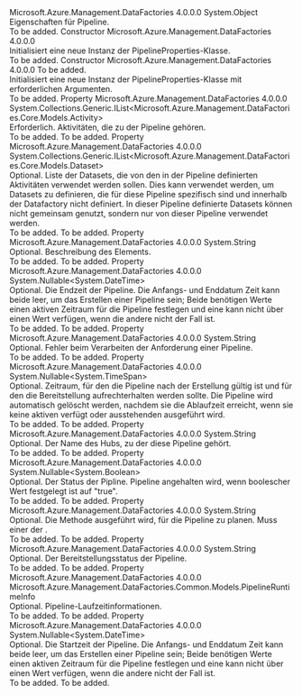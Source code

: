 <Type Name="PipelineProperties" FullName="Microsoft.Azure.Management.DataFactories.Core.Models.PipelineProperties">
  <TypeSignature Language="C#" Value="public class PipelineProperties" />
  <TypeSignature Language="ILAsm" Value=".class public auto ansi beforefieldinit PipelineProperties extends System.Object" />
  <TypeSignature Language="DocId" Value="T:Microsoft.Azure.Management.DataFactories.Core.Models.PipelineProperties" />
  <TypeSignature Language="VB.NET" Value="Public Class PipelineProperties" />
  <TypeSignature Language="F#" Value="type PipelineProperties = class" />
  <AssemblyInfo>
    <AssemblyName>Microsoft.Azure.Management.DataFactories</AssemblyName>
    <AssemblyVersion>4.0.0.0</AssemblyVersion>
  </AssemblyInfo>
  <Base>
    <BaseTypeName>System.Object</BaseTypeName>
  </Base>
  <Interfaces />
  <Docs>
    <summary>
            Eigenschaften für Pipeline.
            </summary>
    <remarks>To be added.</remarks>
  </Docs>
  <Members>
    <Member MemberName=".ctor">
      <MemberSignature Language="C#" Value="public PipelineProperties ();" />
      <MemberSignature Language="ILAsm" Value=".method public hidebysig specialname rtspecialname instance void .ctor() cil managed" />
      <MemberSignature Language="DocId" Value="M:Microsoft.Azure.Management.DataFactories.Core.Models.PipelineProperties.#ctor" />
      <MemberSignature Language="VB.NET" Value="Public Sub New ()" />
      <MemberType>Constructor</MemberType>
      <AssemblyInfo>
        <AssemblyName>Microsoft.Azure.Management.DataFactories</AssemblyName>
        <AssemblyVersion>4.0.0.0</AssemblyVersion>
      </AssemblyInfo>
      <Parameters />
      <Docs>
        <summary>
            Initialisiert eine neue Instanz der PipelineProperties-Klasse.
            </summary>
        <remarks>To be added.</remarks>
      </Docs>
    </Member>
    <Member MemberName=".ctor">
      <MemberSignature Language="C#" Value="public PipelineProperties (System.Collections.Generic.IList&lt;Microsoft.Azure.Management.DataFactories.Core.Models.Activity&gt; activities);" />
      <MemberSignature Language="ILAsm" Value=".method public hidebysig specialname rtspecialname instance void .ctor(class System.Collections.Generic.IList`1&lt;class Microsoft.Azure.Management.DataFactories.Core.Models.Activity&gt; activities) cil managed" />
      <MemberSignature Language="DocId" Value="M:Microsoft.Azure.Management.DataFactories.Core.Models.PipelineProperties.#ctor(System.Collections.Generic.IList{Microsoft.Azure.Management.DataFactories.Core.Models.Activity})" />
      <MemberSignature Language="VB.NET" Value="Public Sub New (activities As IList(Of Activity))" />
      <MemberSignature Language="F#" Value="new Microsoft.Azure.Management.DataFactories.Core.Models.PipelineProperties : System.Collections.Generic.IList&lt;Microsoft.Azure.Management.DataFactories.Core.Models.Activity&gt; -&gt; Microsoft.Azure.Management.DataFactories.Core.Models.PipelineProperties" Usage="new Microsoft.Azure.Management.DataFactories.Core.Models.PipelineProperties activities" />
      <MemberType>Constructor</MemberType>
      <AssemblyInfo>
        <AssemblyName>Microsoft.Azure.Management.DataFactories</AssemblyName>
        <AssemblyVersion>4.0.0.0</AssemblyVersion>
      </AssemblyInfo>
      <Parameters>
        <Parameter Name="activities" Type="System.Collections.Generic.IList&lt;Microsoft.Azure.Management.DataFactories.Core.Models.Activity&gt;" />
      </Parameters>
      <Docs>
        <param name="activities">To be added.</param>
        <summary>
            Initialisiert eine neue Instanz der PipelineProperties-Klasse mit erforderlichen Argumenten.
            </summary>
        <remarks>To be added.</remarks>
      </Docs>
    </Member>
    <Member MemberName="Activities">
      <MemberSignature Language="C#" Value="public System.Collections.Generic.IList&lt;Microsoft.Azure.Management.DataFactories.Core.Models.Activity&gt; Activities { get; set; }" />
      <MemberSignature Language="ILAsm" Value=".property instance class System.Collections.Generic.IList`1&lt;class Microsoft.Azure.Management.DataFactories.Core.Models.Activity&gt; Activities" />
      <MemberSignature Language="DocId" Value="P:Microsoft.Azure.Management.DataFactories.Core.Models.PipelineProperties.Activities" />
      <MemberSignature Language="VB.NET" Value="Public Property Activities As IList(Of Activity)" />
      <MemberSignature Language="F#" Value="member this.Activities : System.Collections.Generic.IList&lt;Microsoft.Azure.Management.DataFactories.Core.Models.Activity&gt; with get, set" Usage="Microsoft.Azure.Management.DataFactories.Core.Models.PipelineProperties.Activities" />
      <MemberType>Property</MemberType>
      <AssemblyInfo>
        <AssemblyName>Microsoft.Azure.Management.DataFactories</AssemblyName>
        <AssemblyVersion>4.0.0.0</AssemblyVersion>
      </AssemblyInfo>
      <ReturnValue>
        <ReturnType>System.Collections.Generic.IList&lt;Microsoft.Azure.Management.DataFactories.Core.Models.Activity&gt;</ReturnType>
      </ReturnValue>
      <Docs>
        <summary>
            Erforderlich. Aktivitäten, die zu der Pipeline gehören.
            </summary>
        <value>To be added.</value>
        <remarks>To be added.</remarks>
      </Docs>
    </Member>
    <Member MemberName="Datasets">
      <MemberSignature Language="C#" Value="public System.Collections.Generic.IList&lt;Microsoft.Azure.Management.DataFactories.Core.Models.Dataset&gt; Datasets { get; set; }" />
      <MemberSignature Language="ILAsm" Value=".property instance class System.Collections.Generic.IList`1&lt;class Microsoft.Azure.Management.DataFactories.Core.Models.Dataset&gt; Datasets" />
      <MemberSignature Language="DocId" Value="P:Microsoft.Azure.Management.DataFactories.Core.Models.PipelineProperties.Datasets" />
      <MemberSignature Language="VB.NET" Value="Public Property Datasets As IList(Of Dataset)" />
      <MemberSignature Language="F#" Value="member this.Datasets : System.Collections.Generic.IList&lt;Microsoft.Azure.Management.DataFactories.Core.Models.Dataset&gt; with get, set" Usage="Microsoft.Azure.Management.DataFactories.Core.Models.PipelineProperties.Datasets" />
      <MemberType>Property</MemberType>
      <AssemblyInfo>
        <AssemblyName>Microsoft.Azure.Management.DataFactories</AssemblyName>
        <AssemblyVersion>4.0.0.0</AssemblyVersion>
      </AssemblyInfo>
      <ReturnValue>
        <ReturnType>System.Collections.Generic.IList&lt;Microsoft.Azure.Management.DataFactories.Core.Models.Dataset&gt;</ReturnType>
      </ReturnValue>
      <Docs>
        <summary>
            Optional. Liste der Datasets, die von den in der Pipeline definierten Aktivitäten verwendet werden sollen. Dies kann verwendet werden, um Datasets zu definieren, die für diese Pipeline spezifisch sind und innerhalb der Datafactory nicht definiert. In dieser Pipeline definierte Datasets können nicht gemeinsam genutzt, sondern nur von dieser Pipeline verwendet werden.
            </summary>
        <value>To be added.</value>
        <remarks>To be added.</remarks>
      </Docs>
    </Member>
    <Member MemberName="Description">
      <MemberSignature Language="C#" Value="public string Description { get; set; }" />
      <MemberSignature Language="ILAsm" Value=".property instance string Description" />
      <MemberSignature Language="DocId" Value="P:Microsoft.Azure.Management.DataFactories.Core.Models.PipelineProperties.Description" />
      <MemberSignature Language="VB.NET" Value="Public Property Description As String" />
      <MemberSignature Language="F#" Value="member this.Description : string with get, set" Usage="Microsoft.Azure.Management.DataFactories.Core.Models.PipelineProperties.Description" />
      <MemberType>Property</MemberType>
      <AssemblyInfo>
        <AssemblyName>Microsoft.Azure.Management.DataFactories</AssemblyName>
        <AssemblyVersion>4.0.0.0</AssemblyVersion>
      </AssemblyInfo>
      <ReturnValue>
        <ReturnType>System.String</ReturnType>
      </ReturnValue>
      <Docs>
        <summary>
            Optional. Beschreibung des Elements.
            </summary>
        <value>To be added.</value>
        <remarks>To be added.</remarks>
      </Docs>
    </Member>
    <Member MemberName="End">
      <MemberSignature Language="C#" Value="public Nullable&lt;DateTime&gt; End { get; set; }" />
      <MemberSignature Language="ILAsm" Value=".property instance valuetype System.Nullable`1&lt;valuetype System.DateTime&gt; End" />
      <MemberSignature Language="DocId" Value="P:Microsoft.Azure.Management.DataFactories.Core.Models.PipelineProperties.End" />
      <MemberSignature Language="VB.NET" Value="Public Property End As Nullable(Of DateTime)" />
      <MemberSignature Language="F#" Value="member this.End : Nullable&lt;DateTime&gt; with get, set" Usage="Microsoft.Azure.Management.DataFactories.Core.Models.PipelineProperties.End" />
      <MemberType>Property</MemberType>
      <AssemblyInfo>
        <AssemblyName>Microsoft.Azure.Management.DataFactories</AssemblyName>
        <AssemblyVersion>4.0.0.0</AssemblyVersion>
      </AssemblyInfo>
      <ReturnValue>
        <ReturnType>System.Nullable&lt;System.DateTime&gt;</ReturnType>
      </ReturnValue>
      <Docs>
        <summary>
            Optional. Die Endzeit der Pipeline. Die Anfangs- und Enddatum Zeit kann beide leer, um das Erstellen einer Pipeline sein; Beide benötigen Werte einen aktiven Zeitraum für die Pipeline festlegen und eine kann nicht über einen Wert verfügen, wenn die andere nicht der Fall ist.
            </summary>
        <value>To be added.</value>
        <remarks>To be added.</remarks>
      </Docs>
    </Member>
    <Member MemberName="ErrorMessage">
      <MemberSignature Language="C#" Value="public string ErrorMessage { get; set; }" />
      <MemberSignature Language="ILAsm" Value=".property instance string ErrorMessage" />
      <MemberSignature Language="DocId" Value="P:Microsoft.Azure.Management.DataFactories.Core.Models.PipelineProperties.ErrorMessage" />
      <MemberSignature Language="VB.NET" Value="Public Property ErrorMessage As String" />
      <MemberSignature Language="F#" Value="member this.ErrorMessage : string with get, set" Usage="Microsoft.Azure.Management.DataFactories.Core.Models.PipelineProperties.ErrorMessage" />
      <MemberType>Property</MemberType>
      <AssemblyInfo>
        <AssemblyName>Microsoft.Azure.Management.DataFactories</AssemblyName>
        <AssemblyVersion>4.0.0.0</AssemblyVersion>
      </AssemblyInfo>
      <ReturnValue>
        <ReturnType>System.String</ReturnType>
      </ReturnValue>
      <Docs>
        <summary>
            Optional. Fehler beim Verarbeiten der Anforderung einer Pipeline.
            </summary>
        <value>To be added.</value>
        <remarks>To be added.</remarks>
      </Docs>
    </Member>
    <Member MemberName="ExpirationTime">
      <MemberSignature Language="C#" Value="public Nullable&lt;TimeSpan&gt; ExpirationTime { get; set; }" />
      <MemberSignature Language="ILAsm" Value=".property instance valuetype System.Nullable`1&lt;valuetype System.TimeSpan&gt; ExpirationTime" />
      <MemberSignature Language="DocId" Value="P:Microsoft.Azure.Management.DataFactories.Core.Models.PipelineProperties.ExpirationTime" />
      <MemberSignature Language="VB.NET" Value="Public Property ExpirationTime As Nullable(Of TimeSpan)" />
      <MemberSignature Language="F#" Value="member this.ExpirationTime : Nullable&lt;TimeSpan&gt; with get, set" Usage="Microsoft.Azure.Management.DataFactories.Core.Models.PipelineProperties.ExpirationTime" />
      <MemberType>Property</MemberType>
      <AssemblyInfo>
        <AssemblyName>Microsoft.Azure.Management.DataFactories</AssemblyName>
        <AssemblyVersion>4.0.0.0</AssemblyVersion>
      </AssemblyInfo>
      <ReturnValue>
        <ReturnType>System.Nullable&lt;System.TimeSpan&gt;</ReturnType>
      </ReturnValue>
      <Docs>
        <summary>
            Optional. Zeitraum, für den die Pipeline nach der Erstellung gültig ist und für den die Bereitstellung aufrechterhalten werden sollte. Die Pipeline wird automatisch gelöscht werden, nachdem sie die Ablaufzeit erreicht, wenn sie keine aktiven verfügt oder ausstehenden ausgeführt wird.
            </summary>
        <value>To be added.</value>
        <remarks>To be added.</remarks>
      </Docs>
    </Member>
    <Member MemberName="HubName">
      <MemberSignature Language="C#" Value="public string HubName { get; set; }" />
      <MemberSignature Language="ILAsm" Value=".property instance string HubName" />
      <MemberSignature Language="DocId" Value="P:Microsoft.Azure.Management.DataFactories.Core.Models.PipelineProperties.HubName" />
      <MemberSignature Language="VB.NET" Value="Public Property HubName As String" />
      <MemberSignature Language="F#" Value="member this.HubName : string with get, set" Usage="Microsoft.Azure.Management.DataFactories.Core.Models.PipelineProperties.HubName" />
      <MemberType>Property</MemberType>
      <AssemblyInfo>
        <AssemblyName>Microsoft.Azure.Management.DataFactories</AssemblyName>
        <AssemblyVersion>4.0.0.0</AssemblyVersion>
      </AssemblyInfo>
      <ReturnValue>
        <ReturnType>System.String</ReturnType>
      </ReturnValue>
      <Docs>
        <summary>
            Optional. Der Name des Hubs, zu der diese Pipeline gehört.
            </summary>
        <value>To be added.</value>
        <remarks>To be added.</remarks>
      </Docs>
    </Member>
    <Member MemberName="IsPaused">
      <MemberSignature Language="C#" Value="public Nullable&lt;bool&gt; IsPaused { get; set; }" />
      <MemberSignature Language="ILAsm" Value=".property instance valuetype System.Nullable`1&lt;bool&gt; IsPaused" />
      <MemberSignature Language="DocId" Value="P:Microsoft.Azure.Management.DataFactories.Core.Models.PipelineProperties.IsPaused" />
      <MemberSignature Language="VB.NET" Value="Public Property IsPaused As Nullable(Of Boolean)" />
      <MemberSignature Language="F#" Value="member this.IsPaused : Nullable&lt;bool&gt; with get, set" Usage="Microsoft.Azure.Management.DataFactories.Core.Models.PipelineProperties.IsPaused" />
      <MemberType>Property</MemberType>
      <AssemblyInfo>
        <AssemblyName>Microsoft.Azure.Management.DataFactories</AssemblyName>
        <AssemblyVersion>4.0.0.0</AssemblyVersion>
      </AssemblyInfo>
      <ReturnValue>
        <ReturnType>System.Nullable&lt;System.Boolean&gt;</ReturnType>
      </ReturnValue>
      <Docs>
        <summary>
            Optional. Der Status der Pipline. Pipeline angehalten wird, wenn boolescher Wert festgelegt ist auf "true".
            </summary>
        <value>To be added.</value>
        <remarks>To be added.</remarks>
      </Docs>
    </Member>
    <Member MemberName="PipelineMode">
      <MemberSignature Language="C#" Value="public string PipelineMode { get; set; }" />
      <MemberSignature Language="ILAsm" Value=".property instance string PipelineMode" />
      <MemberSignature Language="DocId" Value="P:Microsoft.Azure.Management.DataFactories.Core.Models.PipelineProperties.PipelineMode" />
      <MemberSignature Language="VB.NET" Value="Public Property PipelineMode As String" />
      <MemberSignature Language="F#" Value="member this.PipelineMode : string with get, set" Usage="Microsoft.Azure.Management.DataFactories.Core.Models.PipelineProperties.PipelineMode" />
      <MemberType>Property</MemberType>
      <AssemblyInfo>
        <AssemblyName>Microsoft.Azure.Management.DataFactories</AssemblyName>
        <AssemblyVersion>4.0.0.0</AssemblyVersion>
      </AssemblyInfo>
      <ReturnValue>
        <ReturnType>System.String</ReturnType>
      </ReturnValue>
      <Docs>
        <summary>
            Optional. Die Methode ausgeführt wird, für die Pipeline zu planen. Muss einer der <see cref="T:Microsoft.Azure.Management.DataFactories.Models.PipelineMode" />.
            </summary>
        <value>To be added.</value>
        <remarks>To be added.</remarks>
      </Docs>
    </Member>
    <Member MemberName="ProvisioningState">
      <MemberSignature Language="C#" Value="public string ProvisioningState { get; set; }" />
      <MemberSignature Language="ILAsm" Value=".property instance string ProvisioningState" />
      <MemberSignature Language="DocId" Value="P:Microsoft.Azure.Management.DataFactories.Core.Models.PipelineProperties.ProvisioningState" />
      <MemberSignature Language="VB.NET" Value="Public Property ProvisioningState As String" />
      <MemberSignature Language="F#" Value="member this.ProvisioningState : string with get, set" Usage="Microsoft.Azure.Management.DataFactories.Core.Models.PipelineProperties.ProvisioningState" />
      <MemberType>Property</MemberType>
      <AssemblyInfo>
        <AssemblyName>Microsoft.Azure.Management.DataFactories</AssemblyName>
        <AssemblyVersion>4.0.0.0</AssemblyVersion>
      </AssemblyInfo>
      <ReturnValue>
        <ReturnType>System.String</ReturnType>
      </ReturnValue>
      <Docs>
        <summary>
            Optional. Der Bereitstellungsstatus der Pipeline.
            </summary>
        <value>To be added.</value>
        <remarks>To be added.</remarks>
      </Docs>
    </Member>
    <Member MemberName="RuntimeInfo">
      <MemberSignature Language="C#" Value="public Microsoft.Azure.Management.DataFactories.Common.Models.PipelineRuntimeInfo RuntimeInfo { get; set; }" />
      <MemberSignature Language="ILAsm" Value=".property instance class Microsoft.Azure.Management.DataFactories.Common.Models.PipelineRuntimeInfo RuntimeInfo" />
      <MemberSignature Language="DocId" Value="P:Microsoft.Azure.Management.DataFactories.Core.Models.PipelineProperties.RuntimeInfo" />
      <MemberSignature Language="VB.NET" Value="Public Property RuntimeInfo As PipelineRuntimeInfo" />
      <MemberSignature Language="F#" Value="member this.RuntimeInfo : Microsoft.Azure.Management.DataFactories.Common.Models.PipelineRuntimeInfo with get, set" Usage="Microsoft.Azure.Management.DataFactories.Core.Models.PipelineProperties.RuntimeInfo" />
      <MemberType>Property</MemberType>
      <AssemblyInfo>
        <AssemblyName>Microsoft.Azure.Management.DataFactories</AssemblyName>
        <AssemblyVersion>4.0.0.0</AssemblyVersion>
      </AssemblyInfo>
      <ReturnValue>
        <ReturnType>Microsoft.Azure.Management.DataFactories.Common.Models.PipelineRuntimeInfo</ReturnType>
      </ReturnValue>
      <Docs>
        <summary>
            Optional. Pipeline-Laufzeitinformationen.
            </summary>
        <value>To be added.</value>
        <remarks>To be added.</remarks>
      </Docs>
    </Member>
    <Member MemberName="Start">
      <MemberSignature Language="C#" Value="public Nullable&lt;DateTime&gt; Start { get; set; }" />
      <MemberSignature Language="ILAsm" Value=".property instance valuetype System.Nullable`1&lt;valuetype System.DateTime&gt; Start" />
      <MemberSignature Language="DocId" Value="P:Microsoft.Azure.Management.DataFactories.Core.Models.PipelineProperties.Start" />
      <MemberSignature Language="VB.NET" Value="Public Property Start As Nullable(Of DateTime)" />
      <MemberSignature Language="F#" Value="member this.Start : Nullable&lt;DateTime&gt; with get, set" Usage="Microsoft.Azure.Management.DataFactories.Core.Models.PipelineProperties.Start" />
      <MemberType>Property</MemberType>
      <AssemblyInfo>
        <AssemblyName>Microsoft.Azure.Management.DataFactories</AssemblyName>
        <AssemblyVersion>4.0.0.0</AssemblyVersion>
      </AssemblyInfo>
      <ReturnValue>
        <ReturnType>System.Nullable&lt;System.DateTime&gt;</ReturnType>
      </ReturnValue>
      <Docs>
        <summary>
            Optional. Die Startzeit der Pipeline. Die Anfangs- und Enddatum Zeit kann beide leer, um das Erstellen einer Pipeline sein; Beide benötigen Werte einen aktiven Zeitraum für die Pipeline festlegen und eine kann nicht über einen Wert verfügen, wenn die andere nicht der Fall ist.
            </summary>
        <value>To be added.</value>
        <remarks>To be added.</remarks>
      </Docs>
    </Member>
  </Members>
</Type>